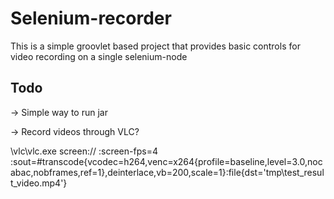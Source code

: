 Selenium-recorder
===

This is a simple groovlet based project that provides basic controls for video recording on a single selenium-node





Todo
---

-> Simple way to run jar

-> Record videos through VLC?



\vlc\vlc.exe screen:// :screen-fps=4  :sout=#transcode{vcodec=h264,venc=x264{profile=baseline,level=3.0,nocabac,nobframes,ref=1},deinterlace,vb=200,scale=1}:file{dst='tmp\test_result_video.mp4'}
